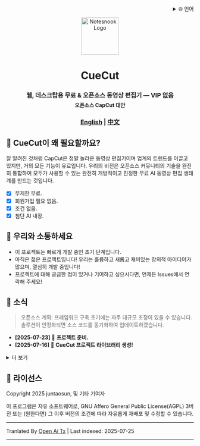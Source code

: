 
<div align="right">
  <details>
    <summary >🌐 언어</summary>
    <div>
      <div align="center">
        <a href="https://openaitx.github.io/view.html?user=juntaosun&project=CueCut&lang=en">English</a>
        | <a href="https://openaitx.github.io/view.html?user=juntaosun&project=CueCut&lang=zh-CN">简体中文</a>
        | <a href="https://openaitx.github.io/view.html?user=juntaosun&project=CueCut&lang=zh-TW">繁體中文</a>
        | <a href="https://openaitx.github.io/view.html?user=juntaosun&project=CueCut&lang=ja">日本語</a>
        | <a href="https://openaitx.github.io/view.html?user=juntaosun&project=CueCut&lang=ko">한국어</a>
        | <a href="https://openaitx.github.io/view.html?user=juntaosun&project=CueCut&lang=hi">हिन्दी</a>
        | <a href="https://openaitx.github.io/view.html?user=juntaosun&project=CueCut&lang=th">ไทย</a>
        | <a href="https://openaitx.github.io/view.html?user=juntaosun&project=CueCut&lang=fr">Français</a>
        | <a href="https://openaitx.github.io/view.html?user=juntaosun&project=CueCut&lang=de">Deutsch</a>
        | <a href="https://openaitx.github.io/view.html?user=juntaosun&project=CueCut&lang=es">Español</a>
        | <a href="https://openaitx.github.io/view.html?user=juntaosun&project=CueCut&lang=it">Itapano</a>
        | <a href="https://openaitx.github.io/view.html?user=juntaosun&project=CueCut&lang=ru">Русский</a>
        | <a href="https://openaitx.github.io/view.html?user=juntaosun&project=CueCut&lang=pt">Português</a>
        | <a href="https://openaitx.github.io/view.html?user=juntaosun&project=CueCut&lang=nl">Nederlands</a>
        | <a href="https://openaitx.github.io/view.html?user=juntaosun&project=CueCut&lang=pl">Polski</a>
        | <a href="https://openaitx.github.io/view.html?user=juntaosun&project=CueCut&lang=ar">العربية</a>
        | <a href="https://openaitx.github.io/view.html?user=juntaosun&project=CueCut&lang=fa">فارسی</a>
        | <a href="https://openaitx.github.io/view.html?user=juntaosun&project=CueCut&lang=tr">Türkçe</a>
        | <a href="https://openaitx.github.io/view.html?user=juntaosun&project=CueCut&lang=vi">Tiếng Việt</a>
        | <a href="https://openaitx.github.io/view.html?user=juntaosun&project=CueCut&lang=id">Bahasa Indonesia</a>
      </div>
    </div>
  </details>
</div>

<p align="center">
<img style="align:center;" src="https://raw.githubusercontent.com/juntaosun/CueCut/main/./logo.png" alt="Notesnook Logo" width="100" />
</p>
<h1 align="center">CueCut</h1>

<h3 align="center" style="margin-bottom: -15px;">
<b>웹, 데스크탑용 무료 & 오픈소스 동영상 편집기 — VIP 없음</b></a>
<h4 align="center">오픈소스 CapCut 대안</a>
</h3>

<h3 align="center">
<a href="README.md"><b>English</b></a> | <a href="README_ZH.md"><b>中文</b></a>
</h3>

## 🎁 CueCut이 왜 필요할까요?  
잘 알려진 것처럼 CapCut은 정말 놀라운 동영상 편집기이며 업계의 트렌드를 이끌고 있지만, 거의 모든 기능이 유료입니다. 우리의 비전은 오픈소스 커뮤니티의 기술을 완전히 통합하여 모두가 사용할 수 있는 완전히 개방적이고 진정한 무료 AI 동영상 편집 생태계를 만드는 것입니다.   

- [x] 무제한 무료.  
- [x] 회원가입 필요 없음.  
- [x] 조건 없음.  
- [x] 첨단 AI 내장.  

## 💬 우리와 소통하세요  
-  이 프로젝트는 빠르게 개발 중인 초기 단계입니다. 
-  아직은 젊은 프로젝트입니다! 우리는 훌륭하고 새롭고 재미있는 창의적 아이디어가 많으며, 열심히 개발 중입니다!      
-  프로젝트에 대해 궁금한 점이 있거나 기여하고 싶으시다면, 언제든 Issues에서 연락해 주세요!    


## 👏 소식

> 오픈소스 계획: 프레임워크 구축 초기에는 자주 대규모 조정이 있을 수 있습니다. 솔루션이 안정화되면 소스 코드를 동기화하여 업데이트하겠습니다.   

- **[2025-07-23]** 🚀 **프로젝트 준비.** 
- **[2025-07-16]** 🚀 **CueCut 프로젝트 라이브러리 생성!** 

<details>
<summary>더 보기</summary>
</details>


## 🔑 라이선스

Copyright 2025 juntaosun, 및 기타 기여자

이 프로그램은 자유 소프트웨어로, GNU Affero General Public License(AGPL) 3버전 또는 (원한다면) 그 이후 버전의 조건에 따라 자유롭게 재배포 및 수정할 수 있습니다.

---

Tranlated By [Open Ai Tx](https://github.com/OpenAiTx/OpenAiTx) | Last indexed: 2025-07-25

---